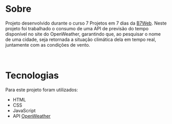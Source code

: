 # Sobre

Projeto desenvolvido durante o curso 7 Projetos em 7 dias da [B7Web](https://b7web.com.br/).
Neste projeto foi trabalhado o consumo de uma API de previsão do tempo disponível no site do OpenWeather, garantindo que, ao pesquisar o nome de uma cidade, seja retornada a situação climática dela em tempo real, juntamente com as condições de vento.

<br>

# Tecnologias
Para este projeto foram utilizados:
 - HTML
 - CSS
 - JavaScript
 - API [OpenWeather](https://openweathermap.org/)